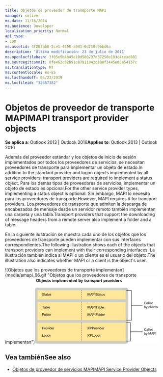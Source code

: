 ```yaml
---
title: Objetos de proveedor de transporte MAPI
manager: soliver
ms.date: 11/16/2014
ms.audience: Developer
localization_priority: Normal
api_type:
- COM
ms.assetid: 4f28fab8-2ce1-4398-a941-6d718c9bbd6a
description: 'Última modificación: 23 de julio de 2011'
ms.openlocfilehash: 3f05e5b4b45e18d580737d37250e183c4cead881
ms.sourcegitcommit: 8fe462c32b91c87911942c188f3445e85a54137c
ms.translationtype: MT
ms.contentlocale: es-ES
ms.lasthandoff: 04/23/2019
ms.locfileid: "32357382"
---
```

# <a name="mapi-transport-provider-objects"></a><span data-ttu-id="21eb5-103">Objetos de proveedor de transporte MAPI</span><span class="sxs-lookup"><span data-stu-id="21eb5-103">MAPI transport provider objects</span></span>
  
<span data-ttu-id="21eb5-104">**Se aplica a**: Outlook 2013 | Outlook 2016</span><span class="sxs-lookup"><span data-stu-id="21eb5-104">**Applies to**: Outlook 2013 | Outlook 2016</span></span> 
  
<span data-ttu-id="21eb5-105">Además del proveedor estándar y los objetos de inicio de sesión implementados por todos los proveedores de servicios, se necesitan proveedores de transporte para implementar un objeto de estado.</span><span class="sxs-lookup"><span data-stu-id="21eb5-105">In addition to the standard provider and logon objects implemented by all service providers, transport providers are required to implement a status object.</span></span> <span data-ttu-id="21eb5-106">Para los demás tipos de proveedores de servicios, implementar un objeto de estado es opcional.</span><span class="sxs-lookup"><span data-stu-id="21eb5-106">For the other service provider types, implementing a status object is optional.</span></span> <span data-ttu-id="21eb5-107">Sin embargo, MAPI lo necesita para los proveedores de transporte.</span><span class="sxs-lookup"><span data-stu-id="21eb5-107">However, MAPI requires it for transport providers.</span></span> <span data-ttu-id="21eb5-108">Los proveedores de transporte que admiten la descarga de encabezados de mensaje desde un servidor remoto también implementan una carpeta y una tabla.</span><span class="sxs-lookup"><span data-stu-id="21eb5-108">Transport providers that support the downloading of message headers from a remote server also implement a folder and a table.</span></span> 
  
<span data-ttu-id="21eb5-109">En la siguiente ilustración se muestra cada uno de los objetos que los proveedores de transporte pueden implementar con sus interfaces correspondientes.</span><span class="sxs-lookup"><span data-stu-id="21eb5-109">The following illustration shows each of the objects that transport providers can implement with their corresponding interfaces.</span></span> <span data-ttu-id="21eb5-110">La ilustración también indica si MAPI o un cliente es el usuario del objeto.</span><span class="sxs-lookup"><span data-stu-id="21eb5-110">The illustration also indicates whether MAPI or a client is the object's user.</span></span>
  
<span data-ttu-id="21eb5-111">![Objetos que los proveedores de transporte implementan] (media/amapi_66.gif "Objetos que los proveedores de transporte implementan")</span><span class="sxs-lookup"><span data-stu-id="21eb5-111">![Objects that transport providers implement](media/amapi_66.gif "Objects that transport providers implement")</span></span>
  
## <a name="see-also"></a><span data-ttu-id="21eb5-112">Vea también</span><span class="sxs-lookup"><span data-stu-id="21eb5-112">See also</span></span>

- [<span data-ttu-id="21eb5-113">Objetos de proveedor de servicios MAPI</span><span class="sxs-lookup"><span data-stu-id="21eb5-113">MAPI Service Provider Objects</span></span>](mapi-service-provider-objects.md)

